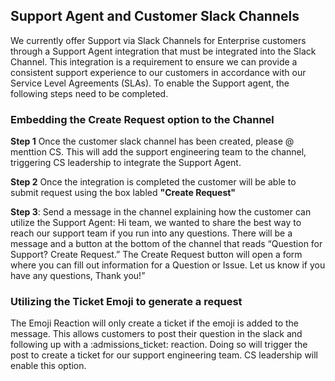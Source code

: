 ## Support Agent and Customer Slack Channels 

We currently offer Support via Slack Channels for Enterprise customers through a Support Agent integration that must be integrated into the Slack Channel. This integration is a requirement to ensure we can provide a consistent support experience to our customers in accordance with our Service Level Agreements (SLAs). To enable the Support agent, the following steps need to be completed. 

### Embedding the Create Request option to the Channel


**Step 1** Once the customer slack channel has been created, please @ menttion CS. This will add the support engineering team to the channel, triggering CS leadership to integrate the Support Agent. 

**Step 2** Once the integration is completed the customer will be able to submit request using the box labled **"Create Request"**

**Step 3**: Send a message in the channel explaining how the customer can utilize the Support Agent: Hi team, we wanted to share the best way to reach our support team if you run into any questions. There will be a message and a button at the bottom of the channel that reads “Question for Support? Create Request.” The Create Request button will open a form where you can fill out information for a Question or Issue. Let us know if you have any questions, Thank you!”

### Utilizing the Ticket Emoji to generate a request

The Emoji Reaction will only create a ticket if the emoji is added to the message. This allows customers to post their question in the slack and following up with a :admissions_ticket: reaction. Doing so will trigger the post to create a ticket for our support engineering team. CS leadership will enable this option.





